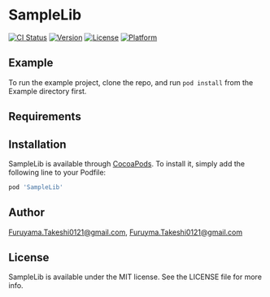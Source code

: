 # SampleLib

[![CI Status](https://img.shields.io/travis/Furuyama.Takeshi0121@gmail.com/SampleLib.svg?style=flat)](https://travis-ci.org/Furuyama.Takeshi0121@gmail.com/SampleLib)
[![Version](https://img.shields.io/cocoapods/v/SampleLib.svg?style=flat)](https://cocoapods.org/pods/SampleLib)
[![License](https://img.shields.io/cocoapods/l/SampleLib.svg?style=flat)](https://cocoapods.org/pods/SampleLib)
[![Platform](https://img.shields.io/cocoapods/p/SampleLib.svg?style=flat)](https://cocoapods.org/pods/SampleLib)

## Example

To run the example project, clone the repo, and run `pod install` from the Example directory first.

## Requirements

## Installation

SampleLib is available through [CocoaPods](https://cocoapods.org). To install
it, simply add the following line to your Podfile:

```ruby
pod 'SampleLib'
```

## Author

Furuyama.Takeshi0121@gmail.com, Furuyma.Takeshi0121@gmail.com

## License

SampleLib is available under the MIT license. See the LICENSE file for more info.
